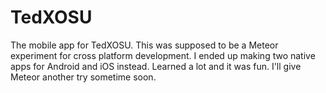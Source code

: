 # TedXOSU
The mobile app for TedXOSU. This was supposed to be a Meteor experiment for cross platform development. I ended up making two native apps for Android and iOS instead. Learned a lot and it was fun. I'll give Meteor another try sometime soon.
